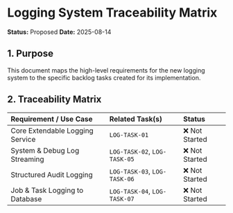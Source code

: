 # Logging System Traceability Matrix

**Status:** Proposed
**Date:** 2025-08-14

## 1. Purpose
This document maps the high-level requirements for the new logging system to the specific backlog tasks created for its implementation.

## 2. Traceability Matrix

| Requirement / Use Case | Related Task(s) | Status |
| :--- | :--- | :--- |
| Core Extendable Logging Service | `LOG-TASK-01` | ❌ Not Started |
| System & Debug Log Streaming | `LOG-TASK-02`, `LOG-TASK-05` | ❌ Not Started |
| Structured Audit Logging | `LOG-TASK-03`, `LOG-TASK-06` | ❌ Not Started |
| Job & Task Logging to Database | `LOG-TASK-04`, `LOG-TASK-07` | ❌ Not Started |
